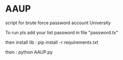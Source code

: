 # AAUP
script for brute force password account University


To run pls add your list password in file "password.tx"

then install lib : pip install -r requirements.txt

then : python AAUP.py
